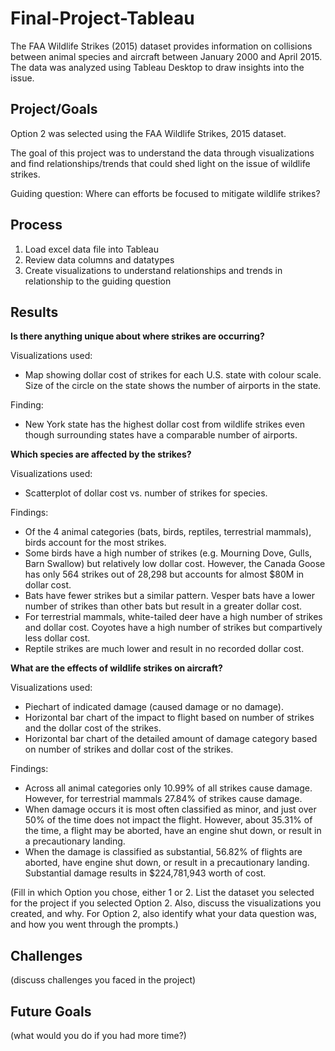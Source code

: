 # Final-Project-Tableau

The FAA Wildlife Strikes (2015) dataset provides information on collisions between animal species and aircraft between January 2000 and April 2015. The data was analyzed using Tableau Desktop to draw insights into the issue.

## Project/Goals

Option 2 was selected using the FAA Wildlife Strikes, 2015 dataset. 

The goal of this project was to understand the data through visualizations and find relationships/trends that could shed light on the issue of wildlife strikes.

Guiding question: Where can efforts be focused to mitigate wildlife strikes?

## Process

1. Load excel data file into Tableau
1. Review data columns and datatypes
1. Create visualizations to understand relationships and trends in relationship to the guiding question

## Results

**Is there anything unique about where strikes are occurring?**

Visualizations used:
* Map showing dollar cost of strikes for each U.S. state with colour scale. Size of the circle on the state shows the number of airports in the state.

Finding: 
* New York state has the highest dollar cost from wildlife strikes even though surrounding states have a comparable number of airports.

**Which species are affected by the strikes?**

Visualizations used:
* Scatterplot of dollar cost vs. number of strikes for species.

Findings: 
 * Of the 4 animal categories (bats, birds, reptiles, terrestrial mammals), birds account for the most strikes. 
 * Some birds have a high number of strikes (e.g. Mourning Dove, Gulls, Barn Swallow) but relatively low dollar cost. However, the Canada Goose has only 564 strikes out of 28,298 but accounts for almost $80M in dollar cost.
 * Bats have fewer strikes but a similar pattern. Vesper bats have a lower number of strikes than other bats but result in a greater dollar cost.
 * For terrestrial mammals, white-tailed deer have a high number of strikes and dollar cost. Coyotes have a high number of strikes but compartively less dollar cost.
 * Reptile strikes are much lower and result in no recorded dollar cost.

**What are the effects of wildlife strikes on aircraft?**

Visualizations used:
* Piechart of indicated damage (caused damage or no damage). 
* Horizontal bar chart of the impact to flight based on number of strikes and the dollar cost of the strikes.
* Horizontal bar chart of the detailed amount of damage category based on number of strikes and dollar cost of the strikes.

Findings:
 * Across all animal categories only 10.99% of all strikes cause damage. However, for terrestrial mammals 27.84% of strikes cause damage.
 * When damage occurs it is most often classified as minor, and just over 50% of the time does not impact the flight. However, about 35.31% of the time, a flight may be aborted, have an engine shut down, or result in a precautionary landing.
 * When the damage is classified as substantial, 56.82% of flights are aborted, have engine shut down, or result in a precautionary landing. Substantial damage results in $224,781,943 worth of cost.



(Fill in which Option you chose, either 1 or 2. List the dataset you selected for the project if you selected Option 2. Also, discuss the visualizations you created, and why. For Option 2, also identify what your data question was, and how you went through the prompts.)

## Challenges 
(discuss challenges you faced in the project)

## Future Goals
(what would you do if you had more time?)
